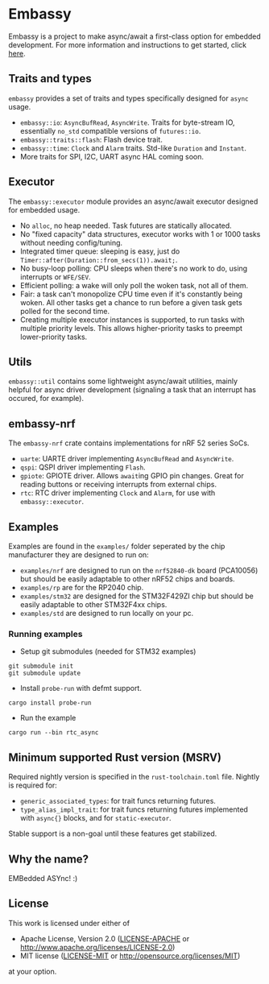 # Embassy

Embassy is a project to make async/await a first-class option for embedded development. For more information and instructions to
get started, click [here](https://github.com/embassy-rs/embassy/wiki).

## Traits and types

`embassy` provides a set of traits and types specifically designed for `async` usage.

- `embassy::io`: `AsyncBufRead`, `AsyncWrite`. Traits for byte-stream IO, essentially `no_std` compatible versions of `futures::io`.
- `embassy::traits::flash`: Flash device trait.
- `embassy::time`: `Clock` and `Alarm` traits. Std-like `Duration` and `Instant`.
- More traits for SPI, I2C, UART async HAL coming soon.

## Executor

The `embassy::executor` module provides an async/await executor designed for embedded usage.

- No `alloc`, no heap needed. Task futures are statically allocated.
- No "fixed capacity" data structures, executor works with 1 or 1000 tasks without needing config/tuning.
- Integrated timer queue: sleeping is easy, just do `Timer::after(Duration::from_secs(1)).await;`.
- No busy-loop polling: CPU sleeps when there's no work to do, using interrupts or `WFE/SEV`.
- Efficient polling: a wake will only poll the woken task, not all of them.
- Fair: a task can't monopolize CPU time even if it's constantly being woken. All other tasks get a chance to run before a given task gets polled for the second time.
- Creating multiple executor instances is supported, to run tasks with multiple priority levels. This allows higher-priority tasks to preempt lower-priority tasks.

## Utils

`embassy::util` contains some lightweight async/await utilities, mainly helpful for async driver development (signaling a task that an interrupt has occured, for example).

## embassy-nrf

The `embassy-nrf` crate contains implementations for nRF 52 series SoCs.

- `uarte`: UARTE driver implementing `AsyncBufRead` and `AsyncWrite`.
- `qspi`: QSPI driver implementing `Flash`.
- `gpiote`: GPIOTE driver. Allows `await`ing GPIO pin changes. Great for reading buttons or receiving interrupts from external chips.
- `rtc`: RTC driver implementing `Clock` and `Alarm`, for use with `embassy::executor`.

## Examples

Examples are found in the `examples/` folder seperated by the chip manufacturer they are designed to run on:
*   `examples/nrf` are designed to run on the `nrf52840-dk` board (PCA10056) but should be easily adaptable to other nRF52 chips and boards.
*   `examples/rp` are for the RP2040 chip.
*   `examples/stm32` are designed for the STM32F429ZI chip but should be easily adaptable to other STM32F4xx chips.
*   `examples/std` are designed to run locally on your pc.

### Running examples

- Setup git submodules (needed for STM32 examples)
```
git submodule init
git submodule update
```

- Install `probe-run` with defmt support.

```
cargo install probe-run
```

- Run the example

```
cargo run --bin rtc_async
```

## Minimum supported Rust version (MSRV)

Required nightly version is specified in the `rust-toolchain.toml` file. Nightly is required for:

- `generic_associated_types`: for trait funcs returning futures.
- `type_alias_impl_trait`: for trait funcs returning futures implemented with `async{}` blocks, and for `static-executor`.

Stable support is a non-goal until these features get stabilized.

## Why the name?

EMBedded ASYnc! :)

## License

This work is licensed under either of

- Apache License, Version 2.0 ([LICENSE-APACHE](LICENSE-APACHE) or
  http://www.apache.org/licenses/LICENSE-2.0)
- MIT license ([LICENSE-MIT](LICENSE-MIT) or http://opensource.org/licenses/MIT)

at your option.
